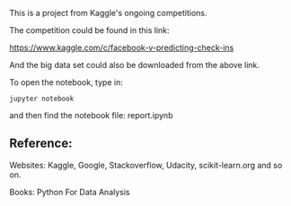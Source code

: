 This is a project from Kaggle's ongoing competitions. 

The competition could be found in this link: 

https://www.kaggle.com/c/facebook-v-predicting-check-ins

And the big data set could also be downloaded from the above link.

To open the notebook, type in:
    
    jupyter notebook 

and then find the notebook file: report.ipynb

## Reference:

Websites: Kaggle, Google, Stackoverflow, Udacity, scikit-learn.org and so on.

Books: Python For Data Analysis